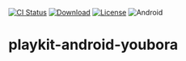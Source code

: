 [![CI Status](https://api.travis-ci.org/kaltura/playkit-android-youboraplugin.svg?branch=develop)](https://travis-ci.org/github/kaltura/playkit-android-youboraplugin)
[![Download](https://img.shields.io/maven-central/v/com.kaltura.playkit/youboraplugin?label=Download)](https://search.maven.org/artifact/com.kaltura.playkit/youboraplugin)
[![License](https://img.shields.io/badge/license-AGPLv3-black.svg)](https://github.com/kaltura/playkit-android-kava/blob/master/LICENSE)
![Android](https://img.shields.io/badge/platform-android-green.svg)


# playkit-android-youbora
